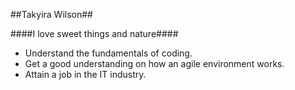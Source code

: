 ##Takyira Wilson##

####I love sweet things and nature####

* Understand the fundamentals of coding.
* Get a good understanding on how an agile environment works.
* Attain a job in the IT industry.

